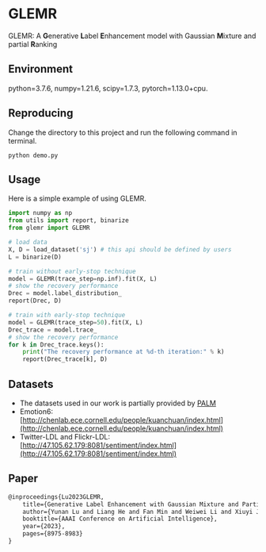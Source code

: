 # GLEMR
GLEMR: A **G**enerative **L**abel **E**nhancement model with Gaussian **M**ixture and partial **R**anking
 
## Environment
python=3.7.6, numpy=1.21.6, scipy=1.7.3, pytorch=1.13.0+cpu.

## Reproducing
Change the directory to this project and run the following command in terminal.
```Terminal
python demo.py
```


## Usage
Here is a simple example of using GLEMR.
```python
import numpy as np
from utils import report, binarize
from glemr import GLEMR

# load data
X, D = load_dataset('sj') # this api should be defined by users
L = binarize(D)

# train without early-stop technique
model = GLEMR(trace_step=np.inf).fit(X, L)
# show the recovery performance
Drec = model.label_distribution_
report(Drec, D)

# train with early-stop technique
model = GLEMR(trace_step=50).fit(X, L)
Drec_trace = model.trace_
# show the recovery performance
for k in Drec_trace.keys():
    print("The recovery performance at %d-th iteration:" % k)
    report(Drec_trace[k], D)
```

## Datasets
- The datasets used in our work is partially provided by [PALM](http://palm.seu.edu.cn/xgeng/LDL/index.htm)
- Emotion6: [http://chenlab.ece.cornell.edu/people/kuanchuan/index.html](http://chenlab.ece.cornell.edu/people/kuanchuan/index.html)
- Twitter-LDL and Flickr-LDL: [http://47.105.62.179:8081/sentiment/index.html](http://47.105.62.179:8081/sentiment/index.html)

## Paper
```latex
@inproceedings{Lu2023GLEMR,
    title={Generative Label Enhancement with Gaussian Mixture and Partial Ranking},
    author={Yunan Lu and Liang He and Fan Min and Weiwei Li and Xiuyi Jia},
    booktitle={AAAI Conference on Artificial Intelligence},
    year={2023},
    pages={8975-8983}
}
```
